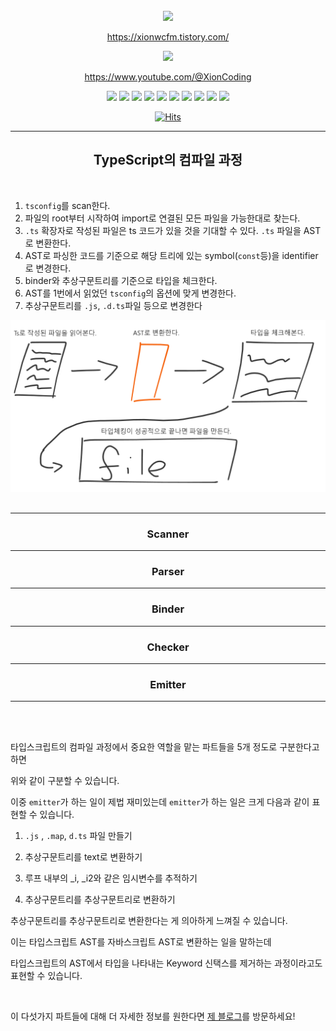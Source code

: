 <div align="center">

<br>

<img src="https://img.shields.io/badge/Tistory-000000?style=flat-square&logo=tistory&logoColor=white"/>

https://xionwcfm.tistory.com/

<img src="https://img.shields.io/badge/Youtube-FF0000?style=flat-square&logo=youtube&logoColor=white"/>

https://www.youtube.com/@XionCoding

<img src="https://img.shields.io/badge/Next.js-000000?style=flat-square&logo=nextdotjs&logoColor=white"/>
<img src="https://img.shields.io/badge/TypeScript-3178c6?style=flat-square&logo=typescript&logoColor=white"/>
<img src="https://img.shields.io/badge/Yarn-2C8EBB?style=flat-square&logo=yarn&logoColor=white"/>
<img src="https://img.shields.io/badge/redux-764ABC?style=flat-square&logo=redux&logoColor=white"/>
<img src="https://img.shields.io/badge/Node.js-339933?style=flat-square&logo=nodedotjs&logoColor=white"/>

  

  
<img src="https://img.shields.io/badge/React-61DAFB?style=flat-square&logo=react&logoColor=white"/>
<img src="https://img.shields.io/badge/Vite-646CFF?style=flat-square&logo=Vite&logoColor=white"/>
<img src="https://img.shields.io/badge/TailwindCSS-06B6D4?style=flat-square&logo=tailwindcss&logoColor=white"/>
<img src="https://img.shields.io/badge/JavaScript-F7DF1E?style=flat-square&logo=javascript&logoColor=white"/>
<img src="https://img.shields.io/badge/reduxtoolkit-764ABC?style=flat-square&logo=redux&logoColor=white"/>


<br>

[![Hits](https://hits.seeyoufarm.com/api/count/incr/badge.svg?url=https%3A%2F%2Fgithub.com%2FXionWCFM%2Fhit-counter&count_bg=%2379C83D&title_bg=%23555555&icon=&icon_color=%23E7E7E7&title=hits&edge_flat=false)](https://hits.seeyoufarm.com)

---

## TypeScript의 컴파일 과정



</div>

<br>

1. `tsconfig`를 scan한다.
2. 파일의 root부터 시작하여 import로 연결된 모든 파일을 가능한대로 찾는다.
3. `.ts` 확장자로 작성된 파일은 ts 코드가 있을 것을 기대할 수 있다. `.ts` 파일을 AST로 변환한다.
4. AST로 파싱한 코드를 기준으로 해당 트리에 있는 symbol(`const`등)을 identifier로 변경한다.
5. binder와 추상구문트리를 기준으로 타입을 체크한다.
6. AST를 1번에서 읽었던 `tsconfig`의 옵션에 맞게 변경한다.
7. 추상구문트리를 `.js`, `.d.ts`파일 등으로 변경한다

<img src="./tsconfig.png"/>

<br>

## 

<div align="center">

---

### Scanner

---

### Parser

---

### Binder

---

### Checker


---

### Emitter

---
</div>

<br>
<br>

타입스크립트의 컴파일 과정에서 중요한 역할을 맡는 파트들을 5개 정도로 구분한다고 하면

위와 같이 구분할 수 있습니다.

이중 `emitter`가 하는 일이 제법 재미있는데 `emitter`가 하는 일은 크게 다음과 같이 표현할 수 있습니다.


1. `.js` , `.map`, `d.ts` 파일 만들기

2. 추상구문트리를 text로 변환하기

3. 루프 내부의 _i, _i2와 같은 임시변수를 추적하기

4. 추상구문트리를 추상구문트리로 변환하기


추상구문트리를 추상구문트리로 변환한다는 게 의아하게 느껴질 수 있습니다.

이는 타입스크립트 AST를 자바스크립트 AST로 변환하는 일을 말하는데

타입스크립트의 AST에서 타입을 나타내는 Keyword 신택스를 제거하는 과정이라고도 표현할 수 있습니다.


<br>


이 다섯가지 파트들에 대해 더 자세한 정보를 원한다면 [제 블로그](https://xionwcfm.tistory.com/288)를 방문하세요!



<br>
<br>








<!-- [![Anurag's GitHub stats](https://github-readme-stats.vercel.app/api?username=XionWCFM)](https://github.com/anuraghazra/github-readme-stats) -->

<br>
<br>




<!-- 
[![Top Langs](https://github-readme-stats.vercel.app/api/top-langs/?username=XionWCFM)](https://github.com/anuraghazra/github-readme-stats) -->

